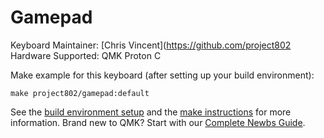 Gamepad
===

Keyboard Maintainer: [Chris Vincent](https://github.com/project802 
Hardware Supported: QMK Proton C  

Make example for this keyboard (after setting up your build environment):

    make project802/gamepad:default

See the [build environment setup](https://docs.qmk.fm/#/getting_started_build_tools) and the [make instructions](https://docs.qmk.fm/#/getting_started_make_guide) for more information. Brand new to QMK? Start with our [Complete Newbs Guide](https://docs.qmk.fm/#/newbs).
